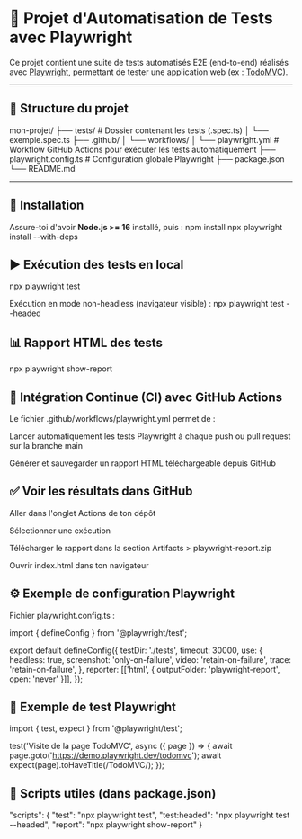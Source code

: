 # 🧪 Projet d'Automatisation de Tests avec Playwright

Ce projet contient une suite de tests automatisés E2E (end-to-end) réalisés avec [Playwright](https://playwright.dev), permettant de tester une application web (ex : [TodoMVC](https://demo.playwright.dev/todomvc)).

---

## 📁 Structure du projet
mon-projet/ ├── tests/ # Dossier contenant les tests (.spec.ts) │ └── exemple.spec.ts ├── .github/ │ └── workflows/ │ └── playwright.yml # Workflow GitHub Actions pour exécuter les tests automatiquement ├── playwright.config.ts # Configuration globale Playwright ├── package.json └── README.md


---

## 🚀 Installation
Assure-toi d'avoir **Node.js >= 16** installé, puis :
npm install
npx playwright install --with-deps


## ▶️ Exécution des tests en local
npx playwright test

Exécution en mode non-headless (navigateur visible) :
npx playwright test --headed


## 📊 Rapport HTML des tests
npx playwright show-report


## 🔄 Intégration Continue (CI) avec GitHub Actions
Le fichier .github/workflows/playwright.yml permet de :

Lancer automatiquement les tests Playwright à chaque push ou pull request sur la branche main

Générer et sauvegarder un rapport HTML téléchargeable depuis GitHub


## ✅ Voir les résultats dans GitHub
Aller dans l'onglet Actions de ton dépôt

Sélectionner une exécution

Télécharger le rapport dans la section Artifacts > playwright-report.zip

Ouvrir index.html dans ton navigateur


## ⚙️ Exemple de configuration Playwright
Fichier playwright.config.ts :

import { defineConfig } from '@playwright/test';

export default defineConfig({
  testDir: './tests',
  timeout: 30000,
  use: {
    headless: true,
    screenshot: 'only-on-failure',
    video: 'retain-on-failure',
    trace: 'retain-on-failure',
  },
  reporter: [['html', { outputFolder: 'playwright-report', open: 'never' }]],
});


## 📎 Exemple de test Playwright

import { test, expect } from '@playwright/test';

test('Visite de la page TodoMVC', async ({ page }) => {
  await page.goto('https://demo.playwright.dev/todomvc');
  await expect(page).toHaveTitle(/TodoMVC/);
});

## 🧰 Scripts utiles (dans package.json)
"scripts": {
  "test": "npx playwright test",
  "test:headed": "npx playwright test --headed",
  "report": "npx playwright show-report"
}
